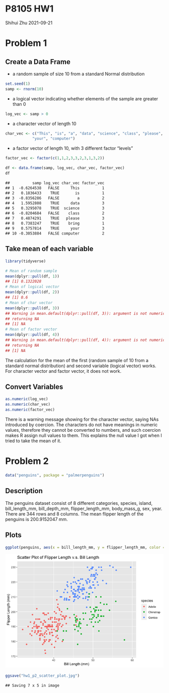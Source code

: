 P8105 HW1
================
Shihui Zhu
2021-09-21

# Problem 1

## Create a Data Frame

-   a random sample of size 10 from a standard Normal distribution

``` r
set.seed(1)
samp <- rnorm(10)
```

-   a logical vector indicating whether elements of the sample are
    greater than 0

``` r
log_vec <- samp > 0
```

-   a character vector of length 10

``` r
char_vec <- c("This", "is", "a", "data", "science", "class", "please", "bring", 
            "your", "computer")
```

-   a factor vector of length 10, with 3 different factor “levels”

``` r
factor_vec <- factor(c(1,1,2,3,3,2,3,1,3,2))
```

``` r
df <- data.frame(samp, log_vec, char_vec, factor_vec)
df
```

    ##          samp log_vec char_vec factor_vec
    ## 1  -0.6264538   FALSE     This          1
    ## 2   0.1836433    TRUE       is          1
    ## 3  -0.8356286   FALSE        a          2
    ## 4   1.5952808    TRUE     data          3
    ## 5   0.3295078    TRUE  science          3
    ## 6  -0.8204684   FALSE    class          2
    ## 7   0.4874291    TRUE   please          3
    ## 8   0.7383247    TRUE    bring          1
    ## 9   0.5757814    TRUE     your          3
    ## 10 -0.3053884   FALSE computer          2

## Take mean of each variable

``` r
library(tidyverse)
```

``` r
# Mean of random sample
mean(dplyr::pull(df, 1))
## [1] 0.1322028
# Mean of logical vector
mean(dplyr::pull(df, 2))
## [1] 0.6
# Mean of char vector
mean(dplyr::pull(df, 3))
## Warning in mean.default(dplyr::pull(df, 3)): argument is not numeric or logical:
## returning NA
## [1] NA
# Mean of factor vector
mean(dplyr::pull(df, 4))
## Warning in mean.default(dplyr::pull(df, 4)): argument is not numeric or logical:
## returning NA
## [1] NA
```

The calculation for the mean of the first (random sample of 10 from a
standard normal distribution) and second variable (logical vector)
works. For character vector and factor vector, it does not work.

## Convert Variables

``` r
as.numeric(log_vec)
as.numeric(char_vec)
as.numeric(factor_vec)
```

There is a warning message showing for the character vector, saying NAs
introduced by coercion. The characters do not have meanings in numeric
values, therefore they cannot be converted to numbers, and such coercion
makes R assign null values to them. This explains the null value I got
when I tried to take the mean of it.

# Problem 2

``` r
data("penguins", package = "palmerpenguins")
```

## Description

The penguins dataset consist of 8 different categories, species, island,
bill\_length\_mm, bill\_depth\_mm, flipper\_length\_mm, body\_mass\_g,
sex, year. There are 344 rows and 8 columns. The mean flipper length of
the penguins is 200.9152047 mm.

## Plots

``` r
ggplot(penguins, aes(x = bill_length_mm, y = flipper_length_mm, color = species)) + geom_point() + xlab("Bill Length (mm)") + ylab("Flipper Length (mm)") + ggtitle("Scatter Plot of Flipper Length v.s. Bill Length")
```

![](p8105_hw1_sz3029_files/figure-gfm/plot-1.png)<!-- -->

``` r
ggsave("hw1_p2_scatter_plot.jpg")
```

    ## Saving 7 x 5 in image
